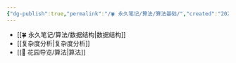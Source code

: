 ```yaml
---
{"dg-publish":true,"permalink":"/🍀 永久笔记/算法/算法基础/","created":"2023/03/04 00:00:51","updated":"2023/03/07 13:15:42"}
---
```



- [[🍀 永久笔记/算法/数据结构\|数据结构]]
- [[复杂度分析\|复杂度分析]]
- [[🌱 花园导览/算法\|算法]]